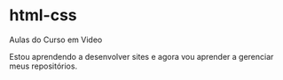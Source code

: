 # html-css
 Aulas do Curso em Video
 
Estou aprendendo a desenvolver sites e agora vou aprender a gerenciar meus repositórios.